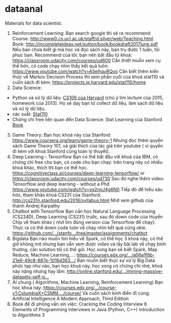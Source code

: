 # dataanal
Materials for data scientist.
1) Reinforcement Learning: Bạn search google thì sẽ ra recommend: 
Course: http://www0.cs.ucl.ac.uk/staff/d.silver/web/Teaching.html
Book: http://incompleteideas.net/sutton/book/bookdraft2017june.pdf
Nếu bạn chưa biết gì mà học và đọc sách này, bạn trụ được 1 tuần, tôi phục bạn.
Recommend của tôi: bạn nên bắt đầu từ khoá:
https://classroom.udacity.com/courses/ud600
Cần thiết muốn xem cụ thể hơn, có code chạy nhìn thấy kết quả luôn:
https://www.youtube.com/watch?v=A5eihauRQvo
Cần biết thêm kiến thức về Markov Decision Process thì xem phần cuối của khoá stat110 và cuốn sách đi kèm:
https://projects.iq.harvard.edu/stat110/home
2) Data Science:
+ Python và xử lý dữ liệu: [CS109 của Harvard](http://cs109.github.io/2015/) (chú ý tìm lecture của 2015, homework của 2013). Họ sẽ dạy bạn từ collect dữ liệu, làm sạch dữ liệu và xử lý dữ liệu.
+ xác suất: [Stat110](https://projects.iq.harvard.edu/stat110/home)
+ Chứng chỉ free liên quan đến Data Science: Stat Learning của Stanford [Book](https://lagunita.stanford.edu/courses/HumanitiesSciences/StatLearning/Winter2016/courseware/995220423fd14a4588d8e47920f1b5df/99faa3a82fca4fc19adc577ce9f75afd/)
3) Game Theory: 
Bạn học khoá này của Stanford: https://www.coursera.org/learn/game-theory-1
Nhưng đọc thêm quyển sách Game Theory 101, và giải thích của tác giả trên youtube ( vì quyển đi kèm với khoá Stanford cũng toàn lý thuyết).
4) Deep Learning - Tensorflow
Bạn có thể bắt đầu với khoá của IBM, có chứng chỉ free cho bạn, có code cho bạn chạy: trên trang này có nhiều khoá khác, thích thì bạn có thể học.
https://cognitiveclass.ai/courses/deep-learning-tensorflow/
or https://classroom.udacity.com/courses/ud730
Sau đó nghe thêm video: Tensorflow and deep learning - without a Phd
https://www.youtube.com/watch?v=vq2nnJ4g6N0
Tiếp đó để hiểu sâu hơn, tham khảo khoá CS231 của Stanford:
http://cs231n.stanford.edu/2016/syllabus.html
Nhớ xem github của thánh Andrej Karpathy
5) Chatbot with Tensorflow
Bạn cần học Natural Language Processing (CS224D), Deep Learning (CS231) trước, sau đó down code của Huyền Chip về tham khảo ( nhớ tìm đúng version của Tensorflow để chạy): Thực ra có thể down code luôn về chạy nhìn kết quả cũng okie.
https://github.com/…/stanfo…/tree/master/assignments/chatbot
6) Bigdata 
Bạn nào muốn tìm hiểu về Spark, có thể học 3 khoá này, có thể giờ không mở nhưng bạn vẫn xem được video và lấy bài lab về chạy bình thường, cần solution tôi có thể gửi. Học xong bạn sẽ biết Spark, Map Reduce, Machine Learning,...:
https://courses.edx.org/…/a06a1f8b-21e6-49c8-887e-1016d363…/
Bạn muốn biết thực sự xử lý Big Data phức tạp như nào, bạn học khoá này, học xong có chứng chỉ nhé, khoá này nặng nhưng hay lắm: 
http://online.stanford.edu/…/mining-massive-datasets-self-p…
7) AI chung ( Algorithms, Machine Learning, Reinforcement Learning)
Bạn học khoá này: https://courses.edx.org/…/course-v1:ColumbiaX+CSMM.…/course/
Và cuốn sách kinh điển đi cùng: Artificial Intelligence A Modern Approach, Third Edition
8) Book để đi phỏng vấn xin việc: 
Cracking the Coding Interview 6
Elements of Programming Interviews in Java (Python, C++)
Introduction to Algorithms 3
